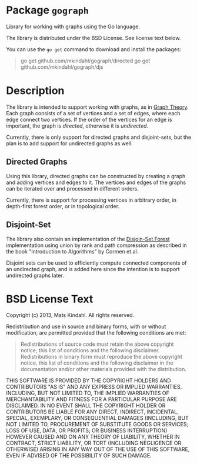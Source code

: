 Package `gograph`
=================

Library for working with graphs using the Go language.

The library is distributed under the BSD License. See license text
below.

You can use the `go get` command to download and install the packages:

>   go get github.com/mkindahl/gograph/directed
>   go get github.com/mkindahl/gograph/djs

Description
===========

The library is intended to support working with graphs, as in [Graph
Theory](https://en.wikipedia.org/wiki/Graph_theory). Each graph
consists of a set of vertices and a set of edges, where each edge
connect two vertices. If the order of the vertices for an edge is
important, the graph is *directed*, otherwise it is *undirected*.

Currently, there is only support for directed graphs and
disjoint-sets, but the plan is to add support for undirected graphs as
well.


Directed Graphs
---------------

Using this library, directed graphs can be constructed by creating a
graph and adding vertices and edges to it. The vertices and edges of
the graphs can be iterated over and processed in different orders.

Currently, there is support for processing vertices in arbitrary
order, in depth-first forest order, or in topological order.


Disjoint-Set
------------

The library also contain an implementation of the [Disjoin-Set
Forest](https://en.wikipedia.org/wiki/Disjoint-set_data_structure)
implementation using union by rank and path compression as described
in the book "Introduction to Algorithms" by Cormen et.al.

Disjoint sets can be used to efficiently compute connected components
of an undirected graph, and is added here since the intention is to
support undirected graphs later.


BSD License Text
================

Copyright (c) 2013, Mats Kindahl.
All rights reserved.

Redistribution and use in source and binary forms, with or without
modification, are permitted provided that the following conditions are
met:

>    Redistributions of source code must retain the above copyright
>    notice, this list of conditions and the following disclaimer.
>    Redistributions in binary form must reproduce the above copyright
>    notice, this list of conditions and the following disclaimer in
>    the documentation and/or other materials provided with the
>    distribution.

THIS SOFTWARE IS PROVIDED BY THE COPYRIGHT HOLDERS AND CONTRIBUTORS
"AS IS" AND ANY EXPRESS OR IMPLIED WARRANTIES, INCLUDING, BUT NOT
LIMITED TO, THE IMPLIED WARRANTIES OF MERCHANTABILITY AND FITNESS FOR
A PARTICULAR PURPOSE ARE DISCLAIMED. IN NO EVENT SHALL THE COPYRIGHT
HOLDER OR CONTRIBUTORS BE LIABLE FOR ANY DIRECT, INDIRECT, INCIDENTAL,
SPECIAL, EXEMPLARY, OR CONSEQUENTIAL DAMAGES (INCLUDING, BUT NOT
LIMITED TO, PROCUREMENT OF SUBSTITUTE GOODS OR SERVICES; LOSS OF USE,
DATA, OR PROFITS; OR BUSINESS INTERRUPTION) HOWEVER CAUSED AND ON ANY
THEORY OF LIABILITY, WHETHER IN CONTRACT, STRICT LIABILITY, OR TORT
(INCLUDING NEGLIGENCE OR OTHERWISE) ARISING IN ANY WAY OUT OF THE USE
OF THIS SOFTWARE, EVEN IF ADVISED OF THE POSSIBILITY OF SUCH DAMAGE.
